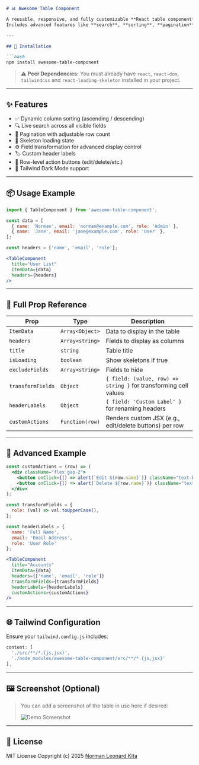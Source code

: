 
````markdown
# 📊 Awesome Table Component

A reusable, responsive, and fully customizable **React table component** built with **Tailwind CSS**.  
Includes advanced features like **search**, **sorting**, **pagination**, **skeleton loading**, field transformations, and optional per-row actions. Ideal for dashboards and data-rich UIs.

---

## 🚀 Installation

```bash
npm install awesome-table-component
````

> ⚠️ **Peer Dependencies:** You must already have `react`, `react-dom`, `tailwindcss` and `react-loading-skeleton` installed in your project.

---

## ✨ Features

* ✅ Dynamic column sorting (ascending / descending)
* 🔍 Live search across all visible fields
* 🔄 Pagination with adjustable row count
* 🦴 Skeleton loading state
* ⚙️ Field transformation for advanced display control
* 🏷️ Custom header labels
* 🎯 Row-level action buttons (edit/delete/etc.)
* 🌙 Tailwind Dark Mode support

---

## 📦 Usage Example

```jsx
import { TableComponent } from 'awesome-table-component';

const data = [
  { name: 'Norman', email: 'norman@example.com', role: 'Admin' },
  { name: 'Jane', email: 'jane@example.com', role: 'User' },
];

const headers = ['name', 'email', 'role'];

<TableComponent
  title="User List"
  ItemData={data}
  headers={headers}
/>
```

---

## 🔧 Full Prop Reference

| Prop              | Type            | Description                                                      |
| ----------------- | --------------- | ---------------------------------------------------------------- |
| `ItemData`        | `Array<Object>` | Data to display in the table                                     |
| `headers`         | `Array<string>` | Fields to display as columns                                     |
| `title`           | `string`        | Table title                                                      |
| `isLoading`       | `boolean`       | Show skeletons if true                                           |
| `excludeFields`   | `Array<string>` | Fields to hide                                                   |
| `transformFields` | `Object`        | `{ field: (value, row) => string }` for transforming cell values |
| `headerLabels`    | `Object`        | `{ field: 'Custom Label' }` for renaming headers                 |
| `customActions`   | `Function(row)` | Renders custom JSX (e.g., edit/delete buttons) per row           |

---

## 🔨 Advanced Example

```jsx
const customActions = (row) => (
  <div className="flex gap-2">
    <button onClick={() => alert(`Edit ${row.name}`)} className="text-blue-600">Edit</button>
    <button onClick={() => alert(`Delete ${row.name}`)} className="text-red-600">Delete</button>
  </div>
);

const transformFields = {
  role: (val) => val.toUpperCase(),
};

const headerLabels = {
  name: 'Full Name',
  email: 'Email Address',
  role: 'User Role'
};

<TableComponent
  title="Accounts"
  ItemData={data}
  headers={['name', 'email', 'role']}
  transformFields={transformFields}
  headerLabels={headerLabels}
  customActions={customActions}
/>
```

---

## 🌐 Tailwind Configuration

Ensure your `tailwind.config.js` includes:

```js
content: [
  './src/**/*.{js,jsx}',
  './node_modules/awesome-table-component/src/**/*.{js,jsx}'
],
```

---

## 🖼️ Screenshot (Optional)

> You can add a screenshot of the table in use here if desired:
>
> ![Demo Screenshot](./screenshot.png)

---

## 📄 License

MIT License
Copyright (c) 2025
[Norman Leonard Kita](https://github.com/Normankita)


